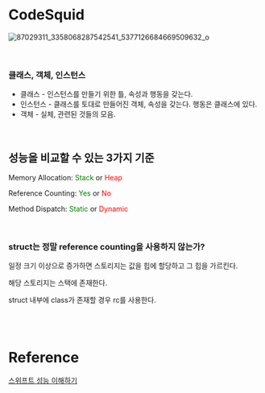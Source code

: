 # CodeSquid

![87029311_3358068287542541_5377126684669509632_o](https://user-images.githubusercontent.com/48466830/74895228-776c9b80-53d4-11ea-8268-fbc1fad8970e.jpg)

<br>

### 클래스, 객체, 인스턴스
* 클래스 - 인스턴스를 만들기 위한 틀, 속성과 행동을 갖는다.
* 인스턴스 - 클래스를 토대로 만들어진 객체, 속성을 갖는다. 행동은 클래스에 있다.
* 객체 - 실체, 관련된 것들의 모음.

<br>

## 성능을 비교할 수 있는 3가지 기준

Memory Allocation: <font color="green">Stack</font> or <font color="red">Heap</font>

Reference Counting: <font color="green">Yes</font> or <font color="red">No</font>

Method Dispatch: <font color="green">Static</font> or <font color="red">Dynamic</font>

<br>

### struct는 정말 reference counting을 사용하지 않는가?

일정 크기 이상으로 증가하면 스토리지는 값을 힙에 할당하고 그 힙을 가르킨다.

해당 스토리지는 스택에 존재한다.

struct 내부에 class가 존재할 경우 rc를 사용한다.

<br><br>

# Reference

[스위프트 성능 이해하기](https://youtu.be/z1Gf6EosaUQ)

